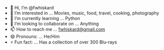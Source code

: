 - 👋 Hi, I’m @fwhiskard
- 👀 I’m interested in ... Movies, music, food, travel, cooking, photography
- 🌱 I’m currently learning ... Python
- 💞️ I’m looking to collaborate on ... Anything
- 📫 How to reach me ... fwhiskard@gmail.com
- 😄 Pronouns: ... He/Him
- ⚡ Fun fact: ... Has a collection of over 300 Blu-rays 

<!---
fwhiskard/fwhiskard is a ✨ special ✨ repository because its `README.md` (this file) appears on your GitHub profile.
You can click the Preview link to take a look at your changes.
--->

